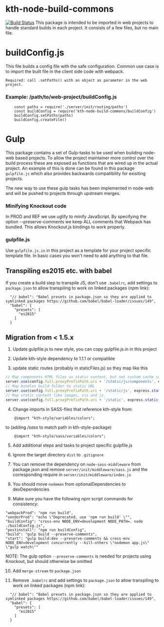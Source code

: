 # kth-node-build-commons
[![Build Status](https://travis-ci.org/KTH/kth-node-build-commons.svg?branch=master)](https://travis-ci.org/KTH/kth-node-build-commons)
This package is intended to be imported in web projects to handle standard builds in each project. It consists of a few files, but no main file.

# buildConfig.js
This file builds a config file with the safe configuration.
Common use case is to import the built file in the client side code with webpack.

`Required: call .setPaths() with an object as parameter in the web project.`

### Example: /path/to/web-project/buildConfig.js
```
	const paths = require('./server/init/routing/paths')
	const buildConfig = require('kth-node-build-commons/buildConfig')
	buildConfig.setPaths(paths)
	buildConfig.createFile()
```

# Gulp
This package contains a set of Gulp-tasks to be used when building node-web based projects. To allow the project maintainer more control over the build process these are exposed as functions that are wired up in the actual project. An example of this is done can be found in this package `gulpfile.js` which also provides backwards compatibility for exisiting projects.

The new way to use these gulp tasks has been implemented in node-web and will be pushed to projects through upstream merges.

### Minifying Knockout code
In PROD and REF we use uglify to minify JavaScript. By specifying the option --preserve-comments we keep ALL comments that
Webpack has bundled. This allows Knockout.js bindings to work properly.

### gulpfile.js

Use `gulpfile.js.in` in this project as a template for your project specific template file. In basic cases you won't need to add anything to that file.

## Transpiling es2015 etc. with babel

If you create a build step to transpile JS, don't use `.babelrc`, add settings to `package.json` to allow transpiling to work on linked packages (npm link):

```
  "// babel": "Babel presets in package.json so they are applied to symlinked packages https://github.com/babel/babel-loader/issues/149",
  "babel": {
    "presets": [
      "es2015"
    ]
  }
```

## Migration from < 1.5.x

1. Update gulpfile.js to new style, you can copy gulpfile.js.in in this project

2. Update kth-style dependency to 1.1.1 or compatible

3. update static routes (probably in staticFiles.js) so they map like this

```JavaScript
// Map components HTML files as static content, but set custom cache control header, currently no-cache to force If-modified-since/Etag check.
server.use(config.full.proxyPrefixPath.uri + '/static/js/components', express.static('./dist/js/components', { setHeaders: setCustomCacheControl }))
// Map bundles build folder to static URL
server.use(config.full.proxyPrefixPath.uri + '/static/js', express.static(`./dist/js/${getEnv()}`))
// Map static content like images, css and js.
server.use(config.full.proxyPrefixPath.uri + '/static', express.static('./dist'))
```

4. Change imports in SASS-files that reference kth-style from:

```
	@import "kth-style/variables/colors";
```

  to (adding */sass* to match path in kth-style-package)

```
	@import "kth-style/sass/variables/colors";
```

5. Add additional steps and tasks to project specific gulpfile.js

6. Ignore the target directory `dist` to `.gitignore`

7. You can remove the dependency on `node-sass-middleware` from package.json and remove `server/init/middleware/sass.js` and the corresponding require in `server/init/middleware/index.js`

8. You should move `nodemon` from optionalDependencies to devDependencies

9. Make sure you have the following npm script commands for consistency:

```
"webpackProd": "npm run build",
"vendorProd": "echo \"Deprecated, use 'npm run build' \"",
"buildConfig": "cross-env NODE_ENV=development NODE_PATH=. node ./buildConfig.js",
"postinstall": "npm run buildConfig",
"build": "gulp build --preserve-comments",
"start": "gulp build:dev --preserve-comments && cross-env NODE_ENV=development concurrently --kill-others \"nodemon app.js\" \"gulp watch\""
```

  NOTE: The gulp option `--preserve-comments` is needed for projects using Knockout, but should otherwise be omitted

10. Add `merge-stream` to `package.json`

11. Remove `.babelrc` and add settings to `package.json` to allow transpiling to work on linked packages (npm link):

```
  "// babel": "Babel presets in package.json so they are applied to symlinked packages https://github.com/babel/babel-loader/issues/149",
  "babel": {
    "presets": [
      "es2015"
    ]
  }
```